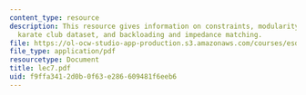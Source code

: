 ```yaml
---
content_type: resource
description: This resource gives information on constraints, modularity, zachary's
  karate club dataset, and backloading and impedance matching.
file: https://ol-ocw-studio-app-production.s3.amazonaws.com/courses/esd-342-advanced-system-architecture-spring-2006/f9ffa3412d0b0f63e286609481f6eeb6_lec7.pdf
file_type: application/pdf
resourcetype: Document
title: lec7.pdf
uid: f9ffa341-2d0b-0f63-e286-609481f6eeb6
---
```

